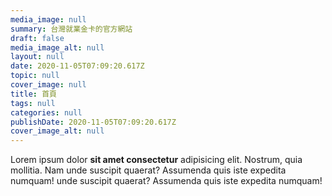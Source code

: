 ```yaml
---
media_image: null
summary: 台灣就業金卡的官方網站
draft: false
media_image_alt: null
layout: null
date: 2020-11-05T07:09:20.617Z
topic: null
cover_image: null
title: 首頁
tags: null
categories: null
publishDate: 2020-11-05T07:09:20.617Z
cover_image_alt: null
---
```

Lorem ipsum dolor **sit amet consectetur** adipisicing elit. Nostrum, quia mollitia. Nam
unde suscipit quaerat? Assumenda quis iste expedita numquam! unde suscipit quaerat?
Assumenda quis iste expedita numquam!
